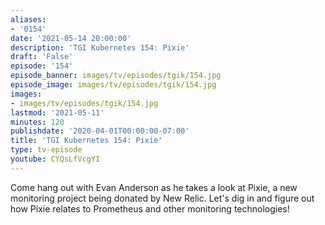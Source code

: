 ```yaml
---
aliases:
- '0154'
date: '2021-05-14 20:00:00'
description: 'TGI Kubernetes 154: Pixie'
draft: 'False'
episode: '154'
episode_banner: images/tv/episodes/tgik/154.jpg
episode_image: images/tv/episodes/tgik/154.jpg
images:
- images/tv/episodes/tgik/154.jpg
lastmod: '2021-05-11'
minutes: 120
publishdate: '2020-04-01T00:00:00-07:00'
title: 'TGI Kubernetes 154: Pixie'
type: tv-episode
youtube: CYQsLfVcgYI
---
```


Come hang out with Evan Anderson as he takes a look at Pixie, a new monitoring project being donated by New Relic. Let's dig in and figure out how Pixie relates to Prometheus and other monitoring technologies!